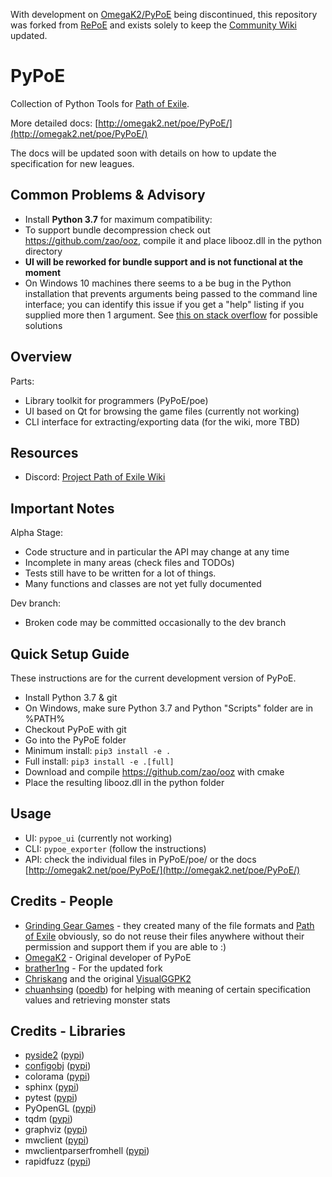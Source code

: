 With development on [OmegaK2/PyPoE](https://github.com/OmegaK2/PyPoE) being discontinued, this repository was forked from [RePoE](https://github.com/brather1ng/RePoE) and exists solely to keep the [Community Wiki](https://poewiki.net) updated.


PyPoE
========

Collection of Python Tools for [Path of Exile](https://www.pathofexile.com/).

More detailed docs: [http://omegak2.net/poe/PyPoE/](http://omegak2.net/poe/PyPoE/)

The docs will be updated soon with details on how to update the specification for new leagues.


Common Problems & Advisory
--------
* Install **Python 3.7** for maximum compatibility:
* To support bundle decompression check out https://github.com/zao/ooz, compile it and place libooz.dll in the python directory
* **UI will be reworked for bundle support and is not functional at the moment**
* On Windows 10 machines there seems to a be bug in the Python installation that prevents arguments being passed to the command line interface; you can identify this issue if you get a "help" listing if you supplied more then 1 argument. See [this on stack overflow](https://stackoverflow.com/questions/2640971/windows-is-not-passing-command-line-arguments-to-python-programs-executed-from-t) for possible solutions


Overview
--------
Parts:
* Library toolkit for programmers (PyPoE/poe)
* UI based on Qt for browsing the game files (currently not working)
* CLI interface for extracting/exporting data (for the wiki, more TBD)

Resources
-------
* Discord: [Project Path of Exile Wiki](https://discord.gg/CE46HADc5T)

Important Notes
--------
Alpha Stage:
* Code structure and in particular the API may change at any time
* Incomplete in many areas (check files and TODOs)
* Tests still have to be written for a lot of things.
* Many functions and classes are not yet fully documented

Dev branch:
* Broken code may be committed occasionally to the dev branch

Quick Setup Guide
--------
These instructions are for the current development version of PyPoE.

* Install Python 3.7 & git
* On Windows, make sure Python 3.7 and Python "Scripts" folder are in %PATH%
* Checkout PyPoE with git
* Go into the PyPoE folder
* Minimum install: ```pip3 install -e . ```
* Full install: ```pip3 install -e .[full]```
* Download and compile https://github.com/zao/ooz with cmake
* Place the resulting libooz.dll in the python folder

Usage
--------
* UI: ```pypoe_ui``` (currently not working)
* CLI: ```pypoe_exporter``` (follow the instructions)
* API: check the individual files in PyPoE/poe/ or the docs [http://omegak2.net/poe/PyPoE/](http://omegak2.net/poe/PyPoE/)

Credits - People
--------
* [Grinding Gear Games](http://www.grindinggear.com/) - they created many of the file formats and [Path of Exile](https://www.pathofexile.com/) obviously, so do not reuse their files anywhere without their permission and support them if you are able to :)
* [OmegaK2](https://github.com/OmegaK2) - Original developer of PyPoE
* [brather1ng](https://github.com/brather1ng) - For the updated fork
* [Chriskang](http://pathofexile.gamepedia.com/User:Chriskang) and the original [VisualGGPK2](http://pathofexile.gamepedia.com/User:Chriskang/VisualGGPK2)
* [chuanhsing](https://www.reddit.com/u/chuanhsing) ([poedb](http://poedb.tw/us/index.php)) for helping with meaning of certain specification values and retrieving monster stats

Credits - Libraries
-------
* [pyside2](https://wiki.qt.io/Qt_for_Python) ([pypi](https://pypi.org/project/PySide2/))
* [configobj](http://www.voidspace.org.uk/python/configobj.html) ([pypi](https://pypi.org/project/configobj/))
* colorama ([pypi](https://pypi.org/project/colorama/))
* sphinx ([pypi](https://pypi.org/project/sphinx/))
* pytest ([pypi](https://pypi.org/project/pytest/))
* PyOpenGL ([pypi](https://pypi.org/project/PyOpenGL/))
* tqdm ([pypi](https://pypi.org/project/tqdm/))
* graphviz ([pypi](https://pypi.org/project/graphviz/))
* mwclient ([pypi](https://pypi.org/project/mwclient/))
* mwclientparserfromhell ([pypi](https://pypi.org/project/mwparserfromhell/))
* rapidfuzz ([pypi](https://pypi.org/project/rapidfuzz/))
